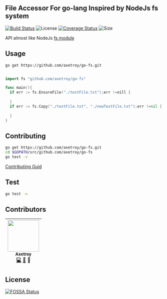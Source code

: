 ## File Accessor For go-lang Inspired by NodeJs fs system

[![Build Status](https://travis-ci.org/axetroy/go-fs.svg?branch=master)](https://travis-ci.org/axetroy/go-fs)
![License](https://img.shields.io/badge/license-Apache-green.svg)
[![Coverage Status](https://coveralls.io/repos/github/axetroy/go-fs/badge.svg?branch=master)](https://coveralls.io/github/axetroy/go-fs?branch=master)
![Size](https://github-size-badge.herokuapp.com/gpmer/gpm.js.svg)

API almost like NodeJs [fs module](http://nodejs.cn/api/fs.html)

## Usage

```bash
go get https://github.com/axetroy/go-fs.git
```

```go

import fs "github.com/axetroy/go-fs"

func main(){
  if err := fs.EnsureFile("./testFile.txt");err !=nill {
    
  }
  if err := fs.Copy("./testFile.txt", "./newTestFile.txt");err !=nil {
  
  }
}

```

## Contributing

```bash
go get https://github.com/axetroy/go-fs.git
cd $GOPATH/src/github.com/axetroy/go-fs
go test -v
```

[Contributing Guid](https://github.com/axetroy/Github/blob/master/CONTRIBUTING.md)

## Test

```bash
go test -v
```

## Contributors

<!-- ALL-CONTRIBUTORS-LIST:START - Do not remove or modify this section -->
| [<img src="https://avatars1.githubusercontent.com/u/9758711?v=3" width="100px;"/><br /><sub>Axetroy</sub>](http://axetroy.github.io)<br />[💻](https://github.com/axetroyanti-redirect/go-fs/commits?author=axetroy) [🐛](https://github.com/axetroy/go-fs/issues?q=author%3Aaxetroy) 🎨 |
| :---: |
<!-- ALL-CONTRIBUTORS-LIST:END -->

## License

[![FOSSA Status](https://app.fossa.io/api/projects/git%2Bgithub.com%2Faxetroy%2Fgo-fs.svg?type=large)](https://app.fossa.io/projects/git%2Bgithub.com%2Faxetroy%2Fgo-fs?ref=badge_large)